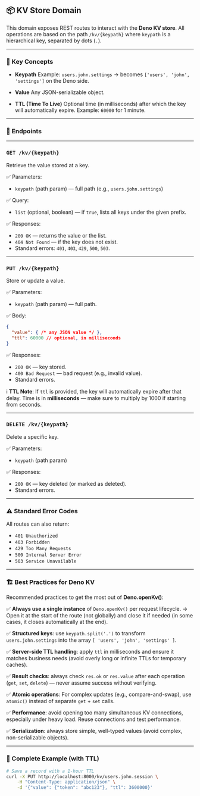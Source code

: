 ## 📦 KV Store Domain

This domain exposes REST routes to interact with the **Deno KV store**.
All operations are based on the path `/kv/{keypath}` where `keypath` is a hierarchical key, separated by dots (`.`).

---

### 🔑 Key Concepts

* **Keypath**
  Example: `users.john.settings` → becomes `['users', 'john', 'settings']` on the Deno side.

* **Value**
  Any JSON-serializable object.

* **TTL (Time To Live)**
  Optional time (in milliseconds) after which the key will automatically expire.
  Example: `60000` for 1 minute.

---

### 🚀 Endpoints

---

### `GET /kv/{keypath}`

Retrieve the value stored at a key.

✅ Parameters:

* `keypath` (path param) — full path (e.g., `users.john.settings`)

✅ Query:

* `list` (optional, boolean) — if `true`, lists all keys under the given prefix.

✅ Responses:

* `200 OK` — returns the value or the list.
* `404 Not Found` — if the key does not exist.
* Standard errors: `401`, `403`, `429`, `500`, `503`.

---

### `PUT /kv/{keypath}`

Store or update a value.

✅ Parameters:

* `keypath` (path param) — full path.

✅ Body:

```json
{
  "value": { /* any JSON value */ },
  "ttl": 60000 // optional, in milliseconds
}
```

✅ Responses:

* `200 OK` — key stored.
* `400 Bad Request` — bad request (e.g., invalid value).
* Standard errors.

ℹ️ **TTL Note**:
If `ttl` is provided, the key will automatically expire after that delay.
Time is in **milliseconds** — make sure to multiply by 1000 if starting from seconds.

---

### `DELETE /kv/{keypath}`

Delete a specific key.

✅ Parameters:

* `keypath` (path param)

✅ Responses:

* `200 OK` — key deleted (or marked as deleted).
* Standard errors.

---

### ⚠️ Standard Error Codes

All routes can also return:

* `401 Unauthorized`
* `403 Forbidden`
* `429 Too Many Requests`
* `500 Internal Server Error`
* `503 Service Unavailable`

---

### 🏗️ Best Practices for Deno KV

Recommended practices to get the most out of **Deno.openKv()**:

✅ **Always use a single instance** of `Deno.openKv()` per request lifecycle.
→ Open it at the start of the route (not globally) and close it if needed (in some cases, it closes automatically at the end).

✅ **Structured keys**: use `keypath.split('.')` to transform `users.john.settings` into the array `[ 'users', 'john', 'settings' ]`.

✅ **Server-side TTL handling**: apply `ttl` in milliseconds and ensure it matches business needs (avoid overly long or infinite TTLs for temporary caches).

✅ **Result checks**: always check `res.ok` or `res.value` after each operation (`get`, `set`, `delete`) — never assume success without verifying.

✅ **Atomic operations**:
For complex updates (e.g., compare-and-swap), use `atomic()` instead of separate `get` + `set` calls.

✅ **Performance**: avoid opening too many simultaneous KV connections, especially under heavy load. Reuse connections and test performance.

✅ **Serialization**: always store simple, well-typed values (avoid complex, non-serializable objects).

---

### 📘 Complete Example (with TTL)

```bash
# Save a record with a 1-hour TTL
curl -X PUT http://localhost:8000/kv/users.john.session \
    -H "Content-Type: application/json" \
    -d '{"value": {"token": "abc123"}, "ttl": 3600000}'
```
